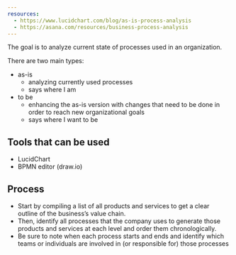```yaml
---
resources:
  - https://www.lucidchart.com/blog/as-is-process-analysis
  - https://asana.com/resources/business-process-analysis
---
```

The goal is to analyze current state of processes used in an organization.

There are two main types:
- as-is
	- analyzing currently used processes
	- says where I am
- to be
	- enhancing the as-is version with changes that need to be done in order to reach new organizational goals
	- says where I want to be
## Tools that can be used
- LucidChart
- BPMN editor (draw.io)
## Process
- Start by compiling a list of all products and services to get a clear outline of the business’s value chain.
- Then, identify all processes that the company uses to generate those products and services at each level and order them chronologically.
- Be sure to note when each process starts and ends and identify which teams or individuals are involved in (or responsible for) those processes